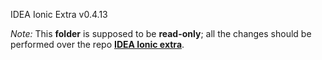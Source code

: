 IDEA Ionic Extra v0.4.13

*Note:* This **folder** is supposed to be **read-only**; all the changes should be performed over the repo 
**[IDEA Ionic extra](https://github.com/uatisdeproblem/IDEA-Ionic-extra)**.
